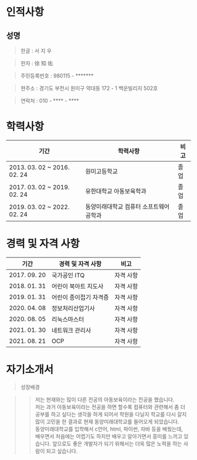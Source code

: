 # 인적사항

## 성명
> 한글 : 서 지 우

> 한자 : 徐 知 佑

> 주민등록번호 : 980115 - *******

>  현주소 : 경기도 부천시 원미구 약대동 172 - 1 백운빌리지 502호

> 연락처 : 010 - **** - ****

# 학력사항

|기간|학력사항|비고|
|-----------|-----------|-----------|
|2013. 03. 02 ~ 2016. 02. 24|원미고등학교|졸업|
|2017. 03. 02 ~ 2019. 02. 24|유한대학교 아동보육학과|졸업|
|2019. 03. 02 ~ 2022. 02. 24|동양미래대학교 컴퓨터 소프트웨어 공학과|졸업|

# 경력 및 자격 사항

|기간|경력 및 자격 사항|비고|
|----------|-----------|----------|
|2017. 09. 20|국가공인 ITQ|자격 사항|
|2018. 01. 31|어린이 북아트 지도사|자격 사항|
|2019. 01. 31|어린이 종이접기 자격증|자격 사항|
|2020. 04. 08|정보처리산업기사|자격 사항|
|2020. 08. 05|리눅스마스터|자격 사항|
|2021. 01. 30|네트워크 관리사|자격 사항|
|2021. 08. 21|OCP|자격 사항|

# 자기소개서

> 성장배경

>> 저는 현재와는 많이 다른 전공의 아동보육이라는 전공을 했습니다.<br> 저는 과거 아동보육이라는 전공을 하면 할수록 컴퓨터와 관련해서 좀 더 공부를 하고 싶다는 생각을 하게 되어서 학원을 다닐지 학교를 다시 갈지 많이 고민을 한 결과로 현재 동양미래대학교를 들어오게 되었습니다.<br> 동양미래대학교를 입학해서 c언어, html, 파이썬, 자바 등을 배웠는데,<br> 배우면서 처음에는 어렵기도 하지만 배우고 알아가면서 흥미를 느끼고 있습니다. 앞으로도 좋은 개발자가 되기 위해서는 더욱 많은 노력을 하는 사람이 되고 싶습니다.

